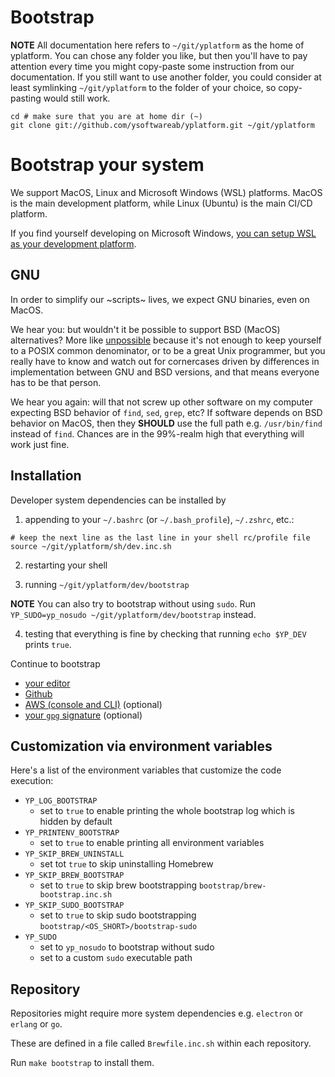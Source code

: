 # Bootstrap

**NOTE** All documentation here refers to `~/git/yplatform` as the home of yplatform.
You can chose any folder you like, but then you'll have to pay attention every time you might copy-paste
some instruction from our documentation. If you still want to use another folder, you could consider at least
symlinking `~/git/yplatform` to the folder of your choice, so copy-pasting would still work.


```shell
cd # make sure that you are at home dir (~)
git clone git://github.com/ysoftwareab/yplatform.git ~/git/yplatform
```


# Bootstrap your system

We support MacOS, Linux and Microsoft Windows (WSL) platforms.
MacOS is the main development platform, while Linux (Ubuntu) is the main CI/CD platform.

If you find yourself developing on Microsoft Windows,
[you can setup WSL as your development platform](README.wsl.md).


## GNU

In order to simplify our ~scripts~ lives, we expect GNU binaries, even on MacOS.

We hear you: but wouldn't it be possible to support BSD (MacOS) alternatives?
More like [unpossible](https://ponderthebits.com/2017/01/know-your-tools-linux-gnu-vs-mac-bsd-command-line-utilities-grep-strings-sed-and-find/)
because it's not enough to keep yourself to a POSIX common denominator, or to be a great Unix programmer,
but you really have to know and watch out for cornercases
driven by differences in implementation between GNU and BSD versions,
and that means everyone has to be that person.

We hear you again: will that not screw up other software on my computer expecting BSD behavior of `find`, `sed`, `grep`, etc?
If software depends on BSD behavior on MacOS, then they **SHOULD** use the full path e.g. `/usr/bin/find` instead of `find`.
Chances are in the 99%-realm high that everything will work just fine.


## Installation

Developer system dependencies can be installed by

1. appending to your `~/.bashrc` (or `~/.bash_profile`), `~/.zshrc`, etc.:

```shell
# keep the next line as the last line in your shell rc/profile file
source ~/git/yplatform/sh/dev.inc.sh
```

2. restarting your shell

3. running `~/git/yplatform/dev/bootstrap`

**NOTE** You can also try to bootstrap without using `sudo`.
Run `YP_SUDO=yp_nosudo ~/git/yplatform/dev/bootstrap` instead.

4. testing that everything is fine by checking that running `echo $YP_DEV` prints `true`.

Continue to bootstrap

* [your editor](README.editor.md)
* [Github](README.github.md)
* [AWS (console and CLI)](README.aws.md) (optional)
* [your `gpg` signature](README.gpg.md) (optional)

        
## Customization via environment variables

Here's a list of the environment variables that customize the code execution:

* `YP_LOG_BOOTSTRAP`
  * set to `true` to enable printing the whole bootstrap log which is hidden by default
* `YP_PRINTENV_BOOTSTRAP`
  * set to `true` to enable printing all environment variables
* `YP_SKIP_BREW_UNINSTALL`
  * set tot `true` to skip uninstalling Homebrew
* `YP_SKIP_BREW_BOOTSTRAP`
  * set to `true` to skip brew bootstrapping `bootstrap/brew-bootstrap.inc.sh`
* `YP_SKIP_SUDO_BOOTSTRAP`
  * set to `true` to skip sudo bootstrapping `bootstrap/<OS_SHORT>/bootstrap-sudo`
* `YP_SUDO`
  * set to `yp_nosudo` to bootstrap without sudo
  * set to a custom `sudo` executable path


## Repository

Repositories might require more system dependencies e.g. `electron` or `erlang` or `go`.

These are defined in a file called `Brewfile.inc.sh` within each repository.

Run `make bootstrap` to install them.
